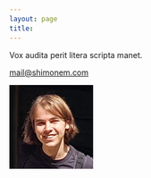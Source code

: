 ```yaml
---
layout: page
title: 
---
```


<p>Vox audita perit litera scripta manet.</p>
<a href="mailto:hi@simonante.com" class="external">mail@shimonem.com</a>

![Simon](/assets/s_ante.png)
